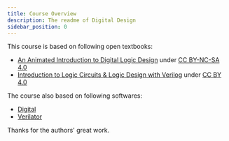 ```yaml
---
title: Course Overview
description: The readme of Digital Design
sidebar_position: 0
---
```

This course is based on following open textbooks:

- [An Animated Introduction to Digital Logic Design](https://digitalcommons.njit.edu/oat/1/) under [CC BY-NC-SA 4.0](https://creativecommons.org/licenses/by-nc-sa/4.0/)
- [Introduction to Logic Circuits & Logic Design with Verilog](https://www.dbooks.org/introduction-to-logic-circuits-logic-design-with-verilog-3030136051/) under [CC BY 4.0](https://creativecommons.org/licenses/by/4.0/)

The course also based on following softwares:

- [Digital](https://github.com/hneemann/Digital)
- [Verilator](https://github.com/verilator/verilator)

Thanks for the authors' great work.
